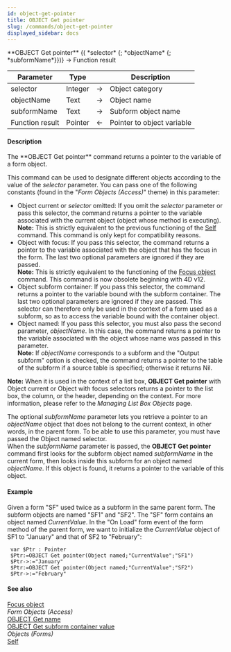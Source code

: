 ```yaml
---
id: object-get-pointer
title: OBJECT Get pointer
slug: /commands/object-get-pointer
displayed_sidebar: docs
---
```


<!--REF #_command_.OBJECT Get pointer.Syntax-->**OBJECT Get pointer** {( *selector* {; *objectName* {; *subformName*}})} -> Function result<!-- END REF-->
<!--REF #_command_.OBJECT Get pointer.Params-->
| Parameter | Type |  | Description |
| --- | --- | --- | --- |
| selector | Integer | &rarr; | Object category |
| objectName | Text | &rarr; | Object name |
| subformName | Text | &rarr; | Subform object name |
| Function result | Pointer | &larr; | Pointer to object variable |

<!-- END REF-->

#### Description 

<!--REF #_command_.OBJECT Get pointer.Summary-->The **OBJECT Get pointer** command returns a pointer to the variable of a form object.<!-- END REF--> 

This command can be used to designate different objects according to the value of the *selector* parameter. You can pass one of the following constants (found in the "*Form Objects (Access)*" theme) in this parameter:

* Object current or *selector* omitted: If you omit the *selector* parameter or pass this selector, the command returns a pointer to the variable associated with the current object (object whose method is executing).  
**Note:** This is strictly equivalent to the previous functioning of the [Self](self.md) command. This command is only kept for compatibility reasons.
* Object with focus: If you pass this selector, the command returns a pointer to the variable associated with the object that has the focus in the form. The last two optional parameters are ignored if they are passed.  
**Note:** This is strictly equivalent to the functioning of the [Focus object](focus-object.md) command. This command is now obsolete beginning with 4D v12\.
* Object subform container: If you pass this selector, the command returns a pointer to the variable bound with the subform container. The last two optional parameters are ignored if they are passed. This selector can therefore only be used in the context of a form used as a subform, so as to access the variable bound with the container object.
* Object named: If you pass this selector, you must also pass the second parameter, *objectName*. In this case, the command returns a pointer to the variable associated with the object whose name was passed in this parameter.  
**Note:** If *objectName* corresponds to a subform and the "Output subform" option is checked, the command returns a pointer to the table of the subform if a source table is specified; otherwise it returns Nil.

**Note:** When it is used in the context of a list box, **OBJECT Get pointer** with Object current or Object with focus selectors returns a pointer to the list box, the column, or the header, depending on the context. For more information, please refer to the *Managing List Box Objects* page.

The optional *subformName* parameter lets you retrieve a pointer to an *objectName* object that does not belong to the current context, in other words, in the parent form. To be able to use this parameter, you must have passed the Object named selector.   
When the *subformName* parameter is passed, the **OBJECT Get pointer** command first looks for the subform object named *subformName* in the current form, then looks inside this subform for an object named *objectName*. If this object is found, it returns a pointer to the variable of this object.

#### Example 

Given a form "SF" used twice as a subform in the same parent form. The subform objects are named "SF1" and "SF2". The "SF" form contains an object named *CurrentValue*. In the "On Load" form event of the form method of the parent form, we want to initialize the *CurrentValue* object of SF1 to "January" and that of SF2 to "February": 

```4d
 var $Ptr : Pointer
 $Ptr:=OBJECT Get pointer(Object named;"CurrentValue";"SF1")
 $Ptr->:="January"
 $Ptr:=OBJECT Get pointer(Object named;"CurrentValue";"SF2")
 $Ptr->:="February"
```

#### See also 

[Focus object](focus-object.md)  
*Form Objects (Access)*  
[OBJECT Get name](object-get-name.md)  
[OBJECT Get subform container value](object-get-subform-container-value.md)  
*Objects (Forms)*  
[Self](self.md)  